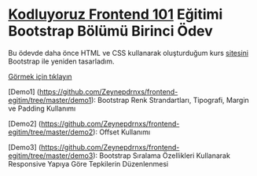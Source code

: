 # [Kodluyoruz Frontend 101](https://github.com/Zeynepdrnxs/frontend-egitim) Eğitimi Bootstrap Bölümü Birinci Ödev

Bu ödevde daha önce HTML ve CSS kullanarak oluşturduğum kurs [sitesini](https://github.com/Zeynepdrnxs/frontend-egitim/tree/master/Odev1) Bootstrap ile yeniden tasarladım.

[Görmek için tıklayın](https://zeynepdrnxs.github.io/frontend-egitim/tree/master/Odev1)

[Demo1] (https://github.com/Zeynepdrnxs/frontend-egitim/tree/master/demo1):
Bootstrap Renk Strandartları, Tipografi, Margin ve Padding Kullanımı

[Demo2] (https://github.com/Zeynepdrnxs/frontend-egitim/tree/master/demo2):
Offset Kullanımı

[Demo3] (https://github.com/Zeynepdrnxs/frontend-egitim/tree/master/demo3):
Bootstrap Sıralama Özellikleri Kullanarak Responsive Yapıya Göre Tepkilerin Düzenlenmesi
